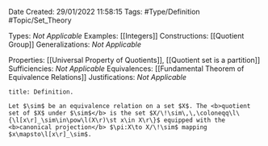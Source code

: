 <div class="topSpace"></div>

Date Created: 29/01/2022 11:58:15
Tags: #Type/Definition #Topic/Set_Theory

Types: <i>Not Applicable</i>
Examples: [[Integers]]
Constructions: [[Quotient Group]]
Generalizations: <i>Not Applicable</i>

Properties: [[Universal Property of Quotients]], [[Quotient set is a partition]]
Sufficiencies: <i>Not Applicable</i>
Equivalences: [[Fundamental Theorem of Equivalence Relations]]
Justifications: <i>Not Applicable</i>

``` ad-Definition
title: Definition.

Let $\sim$ be an equivalence relation on a set $X$. The <b>quotient set of $X$ under $\sim$</b> is the set $X/\!\sim\,\,\coloneqq\l\{\l[x\r]_\sim\in\pow\l(X\r)\st x\in X\r\}$ equipped with the <b>canonical projection</b> $\pi:X\to X/\!\sim$ mapping $x\mapsto\l[x\r]_\sim$.

```
